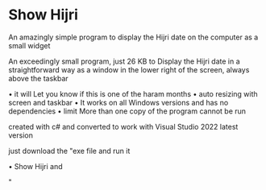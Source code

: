 # Show Hijri

An amazingly simple program to display the Hijri date on the computer as a small widget 

An exceedingly small program, just 26 KB to Display the Hijri date in a straightforward way as a window in the lower right of the screen, always above the taskbar

• it will Let you know if this is one of the haram months
• auto resizing with screen and taskbar
• It works on all Windows versions and has no dependencies
• limit More than one copy of the program cannot be run

created with c# and converted to work with Visual Studio 2022 latest version


just download the "exe file and run it

• Show Hijri and 
 
"
